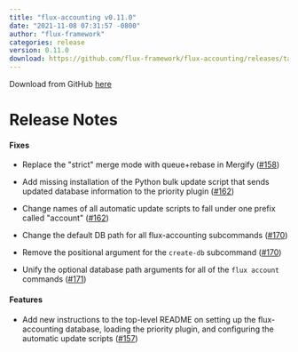 ```yaml
---
title: "flux-accounting v0.11.0"
date: "2021-11-08 07:31:57 -0800"
author: "flux-framework"
categories: release
version: 0.11.0
download: https://github.com/flux-framework/flux-accounting/releases/tag/v0.11.0
---
```


Download from GitHub [here](https://github.com/flux-framework/flux-accounting/releases/tag/v0.11.0)

# Release Notes

#### Fixes

* Replace the "strict" merge mode with queue+rebase in Mergify ([#158](https://github.com/flux-framework/flux-accounting/issues/158))

* Add missing installation of the Python bulk update script that sends updated database information to the priority plugin ([#162](https://github.com/flux-framework/flux-accounting/issues/162))

* Change names of all automatic update scripts to fall under one prefix called "account" ([#162](https://github.com/flux-framework/flux-accounting/issues/162))

* Change the default DB path for all flux-accounting subcommands ([#170](https://github.com/flux-framework/flux-accounting/issues/170))

* Remove the positional argument for the `create-db` subcommand ([#170](https://github.com/flux-framework/flux-accounting/issues/170))

* Unify the optional database path arguments for all of the `flux account` commands ([#171](https://github.com/flux-framework/flux-accounting/issues/171))

#### Features

* Add new instructions to the top-level README on setting up the flux-accounting database, loading the priority plugin, and configuring the automatic update scripts ([#157](https://github.com/flux-framework/flux-accounting/issues/157))

